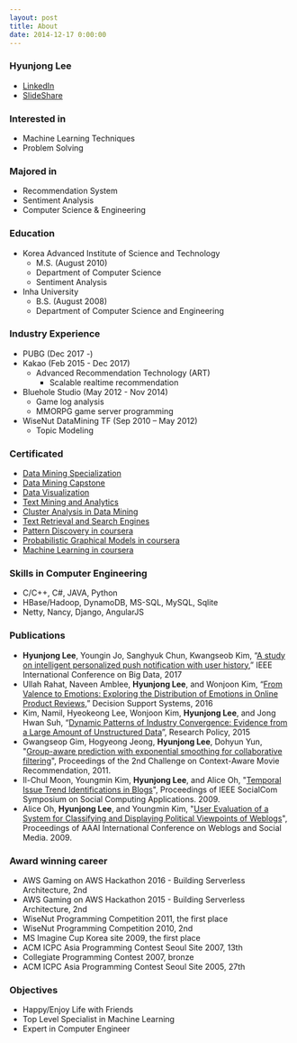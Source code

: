 ```yaml
---
layout: post
title: About
date: 2014-12-17 0:00:00
---
```


### Hyunjong Lee

* [LinkedIn]
* [SlideShare]


### Interested in

* Machine Learning Techniques
* Problem Solving


### Majored in

* Recommendation System
* Sentiment Analysis
* Computer Science & Engineering


### Education

* Korea Advanced Institute of Science and Technology
	* M.S. (August 2010)
	* Department of Computer Science
	* Sentiment Analysis
* Inha University
	* B.S. (August 2008)
	* Department of Computer Science and Engineering


### Industry Experience

* PUBG (Dec 2017 -)
* Kakao (Feb 2015 - Dec 2017)
	* Advanced Recommendation Technology (ART)
		* Scalable realtime recommendation
* Bluehole Studio (May 2012 - Nov 2014)
	* Game log analysis
	* MMORPG game server programming
* WiseNut DataMining TF (Sep 2010 – May 2012) 
	* Topic Modeling


### Certificated

* [Data Mining Specialization]
* [Data Mining Capstone]
* [Data Visualization]
* [Text Mining and Analytics]
* [Cluster Analysis in Data Mining]
* [Text Retrieval and Search Engines]
* [Pattern Discovery in coursera]
* [Probabilistic Graphical Models in coursera]
* [Machine Learning in coursera]


### Skills in Computer Engineering

* C/C++, C#, JAVA, Python
* HBase/Hadoop, DynamoDB, MS-SQL, MySQL, Sqlite
* Netty, Nancy, Django, AngularJS


### Publications

* **Hyunjong Lee**, Youngin Jo, Sanghyuk Chun, Kwangseob Kim, “[A study on intelligent personalized push notification with user history](https://ieeexplore.ieee.org/abstract/document/8258081),” IEEE International Conference on Big Data, 2017
* Ullah Rahat, Naveen Amblee, **Hyunjong Lee**, and Wonjoon Kim, “[From Valence to Emotions: Exploring the Distribution of Emotions in Online Product Reviews](http://www.sciencedirect.com/science/article/pii/S0167923615002018),” Decision Support Systems, 2016
* Kim, Namil, Hyeokeong Lee, Wonjoon Kim, **Hyunjong Lee**, and Jong Hwan Suh, “[Dynamic Patterns of Industry Convergence: Evidence from a Large Amount of Unstructured Data](http://www.sciencedirect.com/science/article/pii/S0048733315000220)”, Research Policy, 2015
* Gwangseop Gim, Hogyeong Jeong, **Hyunjong Lee**, Dohyun Yun, "[Group-aware prediction with exponential smoothing for collaborative filtering](http://dl.acm.org/citation.cfm?id=2096115)", Proceedings of the 2nd Challenge on Context-Aware Movie Recommendation, 2011.
* Il-Chul Moon, Youngmin Kim, **Hyunjong Lee**, and Alice Oh, "[Temporal Issue Trend Identifications in Blogs](http://ieeexplore.ieee.org/xpl/login.jsp?tp=&arnumber=5283805&url=http%3A%2F%2Fieeexplore.ieee.org%2Fxpls%2Fabs_all.jsp%3Farnumber%3D5283805)", Proceedings of IEEE SocialCom Symposium on Social Computing Applications. 2009.
* Alice Oh, **Hyunjong Lee**, and Youngmin Kim, "[User Evaluation of a System for Classifying and Displaying Political Viewpoints of Weblogs](http://www.aaai.org/ocs/index.php/ICWSM/09/paper/viewFile/238/511)", Proceedings of AAAI International Conference on Weblogs and Social Media. 2009.


### Award winning career

* AWS Gaming on AWS Hackathon 2016 - Building Serverless Architecture, 2nd
* AWS Gaming on AWS Hackathon 2015 - Building Serverless Architecture, 2nd
* WiseNut Programming Competition 2011, the first place
* WiseNut Programming Competition 2010, 2nd
* MS Imagine Cup Korea site 2009, the first place
* ACM ICPC Asia Programming Contest Seoul Site 2007, 13th
* Collegiate Programming Contest 2007, bronze
* ACM ICPC Asia Programming Contest Seoul Site 2005, 27th


### Objectives

* Happy/Enjoy Life with Friends
* Top Level Specialist in Machine Learning
* Expert in Computer Engineer


[LinkedIn]: https://www.linkedin.com/in/hyunjonglee
[Facebook]: https://www.facebook.com/hyunjong.lee.s
[Twitter]: https://www.twitter.com/hyunjonglees
[SlideShare]: http://www.slideshare.net/hyunjonglees
[GitHub]: https://github.com/hyunjong-lee
[Machine Learning in coursera]: /assets/pdf/ml-coursera.pdf
[Probabilistic Graphical Models in coursera]: /assets/pdf/pgm-coursera.pdf
[Pattern Discovery in coursera]: /assets/pdf/pattern_discovery-coursera.pdf
[Text Retrieval and Search Engines]: /assets/pdf/text_retrieval_and_search_engine-coursera.pdf
[Cluster Analysis in Data Mining]: /assets/pdf/cluster_analysis_in_data_mining.pdf
[Text Mining and Analytics]: /assets/pdf/text_mining_and_analytics-coursera.pdf
[Data Visualization]: /assets/pdf/data_visualization-coursera.pdf
[Data Mining Capstone]: /assets/pdf/data_mining_capstone-coursera.pdf
[Data Mining Specialization]: /assets/pdf/data_mining_specialization-coursera.pdf
[Algospot]: https://algospot.com/user/profile/475
[TopCoder]: http://community.topcoder.com/tc?module=MemberProfile&cr=22735778
[acmicpc.net]: https://www.acmicpc.net/user/cosmosLee

